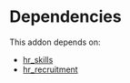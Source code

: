 # Dependencies

This addon depends on:

- [hr_skills](https://github.com/bringout/oca-ocb-hr/tree/eb4b035c2ae30a52ff9d18cecd2b898328021028/odoo-bringout-oca-ocb-hr_skills)
- [hr_recruitment](https://github.com/bringout/oca-ocb-hr/tree/eb4b035c2ae30a52ff9d18cecd2b898328021028/odoo-bringout-oca-ocb-hr_recruitment)
